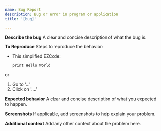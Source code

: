 ```yaml
---
name: Bug Report
description: Bug or error in program or application
title: '[bug]'

---
```


**Describe the bug**
A clear and concise description of what the bug is.

**To Reproduce**
Steps to reproduce the behavior:
- This simplified EZCode: 
    ```
    print Hello World
    ```

or
1. Go to '...'
2. Click on '....'


**Expected behavior**
A clear and concise description of what you expected to happen.

**Screenshots**
If applicable, add screenshots to help explain your problem.

**Additional context**
Add any other context about the problem here.
